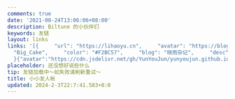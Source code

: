 ```yaml
---
comments: true
date: '2021-08-24T13:06:06+08:00'
description: Biltune 的小伙伴们
keywords: 友链
layout: links
links: '[{     "url": "https://lihaoyu.cn",     "avatar": "https://blog-api.lihaoyu.cn/avatar",     "name":
  "Big_Cake",     "color": "#F2BC57",     "blog": "晓雨杂记",     "desc": "也许我们会分别，但我们将永远不会忘记彼此。"
  }{"avatar":"https://cdn.jsdelivr.net/gh/YunYouJun/yunyoujun.github.io/images/avatar.jpg","blog":"云游君的小站","color":"#0078e7","desc":"All at sea.","name":"云游君","url":"https://yunyoujun.cn"}]'
placeholder: 还没想好说些什么
tip: 友链加载中～如失败请刷新重试～
title: 小小友人帐
updated: 2024-2-3T22:7:41.583+8:0
---
```


